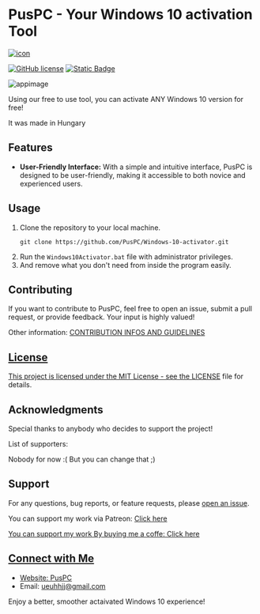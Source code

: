 <h1>PusPC - Your Windows 10 activation Tool</h1>

[![icon](https://github.com/PusPC/Pus/assets/136448868/76955a3c-c559-47c6-9af9-4f647a6e6b95)](https://PusPC.site)

[![GitHub license](https://img.shields.io/badge/license-MIT-blue.svg)](https://github.com/PusPC/Pus/blob/master/LICENSE) 
[![Static Badge](https://img.shields.io/badge/contributors-1-green)](https://github.com/PusPC)

![appimage](https://github.com/PusPC/Windows-10-activator/assets/136448868/6fff23fa-014e-4129-89cd-fffa3459b112)

<p>Using our free to use tool, you can activate ANY Windows 10 version for free!</p>
<p>It was made in Hungary</p>

<h2>Features</h2>


<ul>
  <li><strong>User-Friendly Interface:</strong> With a simple and intuitive interface, PusPC is designed to be user-friendly, making it accessible to both novice and experienced users.</li>
</ul>

<h2>Usage</h2>

<ol>
  <li>Clone the repository to your local machine.
    <pre><code>git clone https://github.com/PusPC/Windows-10-activator.git</code></pre>
  </li>
  <li>Run the <code>Windows10Activator.bat</code> file with administrator privileges.</li>
  <li>And remove what you don't need from inside the program easily.</li>
</ol>

<h2>Contributing</h2>

<p>If you want to contribute to PusPC, feel free to open an issue, submit a pull request, or provide feedback. Your input is highly valued!</p>
<p>Other information: <a href="https://github.com/PusPC/Windows-10-activator/blob/main/CONTRIBUTING.md"</a>CONTRIBUTION INFOS AND GUIDELINES</p>

<h2>License</h2>

<p>This project is licensed under the MIT License - see the <a href="LICENSE">LICENSE</a> file for details.</p>

<h2>Acknowledgments</h2>

<p>Special thanks to anybody who decides to support the project!</p>
<p>List of supporters:</p>
<p>Nobody for now :( But you can change that ;)</p>

<h2>Support</h2>

<p>For any questions, bug reports, or feature requests, please <a href="https://github.com/PusPC/Windows-10-activator/issues">open an issue</a>.</p>
<p>You can support my work via Patreon: <a href="https://www.patreon.com/Pus537"</a>Click here</p>
<p>You can support my work By buying me a coffe: <a href="https://www.buymeacoffee.com/PusPC"</a>Click here</p>

<h2>Connect with Me</h2>

<ul>
  <li>Website: <a href="https://puspc.site">PusPC</a></li>
  <li>Email: <a href="mailto:ueuhhjj@gmail.com">ueuhhjj@gmail.com</a></li>
</ul>

<p>Enjoy a better, smoother actaivated Windows 10 experience!</p>
